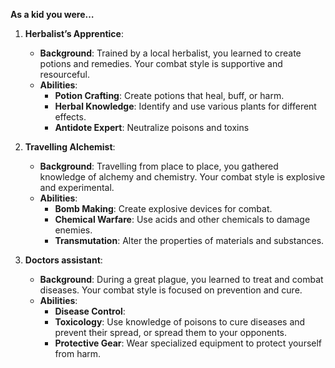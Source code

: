 **As a kid you were…**
1. **Herbalist’s Apprentice**:
    - **Background**: Trained by a local herbalist, you learned to create potions and remedies. Your combat style is supportive and resourceful.
    - **Abilities**:
        - **Potion Crafting**: Create potions that heal, buff, or harm.
        - **Herbal Knowledge**: Identify and use various plants for different effects.
        - **Antidote Expert**: Neutralize poisons and toxins

2. **Travelling Alchemist**:
    - **Background**: Travelling from place to place, you gathered knowledge of alchemy and chemistry. Your combat style is explosive and experimental.
    - **Abilities**:
        - **Bomb Making**: Create explosive devices for combat.
        - **Chemical Warfare**: Use acids and other chemicals to damage enemies.
        - **Transmutation**: Alter the properties of materials and substances.

1. **Doctors assistant**:
    - **Background**: During a great plague, you learned to treat and combat diseases. Your combat style is focused on prevention and cure.
    - **Abilities**:
        - **Disease Control**: 
        - **Toxicology**: Use knowledge of poisons to cure diseases and prevent their spread, or spread them to your opponents.
        - **Protective Gear**: Wear specialized equipment to protect yourself from harm.